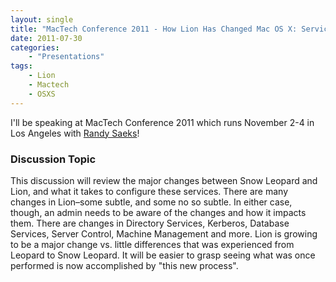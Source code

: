 ```yaml
---
layout: single
title: "MacTech Conference 2011 - How Lion Has Changed Mac OS X: Services, Features and Capabilities"
date: 2011-07-30
categories:
    - "Presentations"
tags:
    - Lion
    - Mactech
    - OSXS
---
```

I'll be speaking at MacTech Conference 2011 which runs November 2-4 in Los Angeles with [Randy Saeks][MacTech]!

[MacTech]: http://techrecess.com/

### Discussion Topic
This discussion will review the major changes between Snow Leopard and Lion, and what it takes to configure these services. There are many changes in Lion–some subtle, and some no so subtle. In either case, though, an admin needs to be aware of the changes and how it impacts them. There are changes in Directory Services, Kerberos, Database Services, Server Control, Machine Management and more. Lion is growing to be a major change vs. little differences that was experienced from Leopard to Snow Leopard. It will be easier to grasp seeing what was once performed is now accomplished by "this new process".
